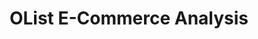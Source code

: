 ---
layout: page
title: OList E-Commerce Analysis
description: Developed a data warehouse for Brazilian eCommerce company OList, covering over 96,000 customer sales. The project included RFM and Spatio-Temporal analyses to identify customer trends. A LightFM-based recommendation engine was also created to improve customer experience and business growth.
img: assets/img/olist_ecommerce.png
importance: -12
category: Data Analysis
---